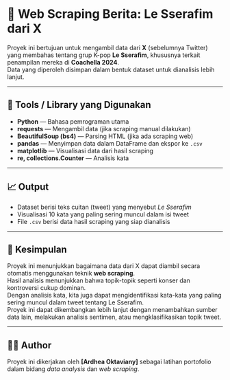 # 📰 Web Scraping Berita: Le Sserafim dari X

Proyek ini bertujuan untuk mengambil data dari **X** (sebelumnya Twitter) yang membahas tentang grup K-pop **Le Sserafim**, khususnya terkait penampilan mereka di **Coachella 2024**.  
Data yang diperoleh disimpan dalam bentuk dataset untuk dianalisis lebih lanjut.

---

## 🧰 Tools / Library yang Digunakan

- **Python** — Bahasa pemrograman utama  
- **requests** — Mengambil data (jika scraping manual dilakukan)  
- **BeautifulSoup (bs4)** — Parsing HTML (jika ada scraping web)  
- **pandas** — Menyimpan data dalam DataFrame dan ekspor ke `.csv`  
- **matplotlib** — Visualisasi data dari hasil scraping  
- **re, collections.Counter** — Analisis kata

---

## 📈 Output

- Dataset berisi teks cuitan (tweet) yang menyebut *Le Sserafim*  
- Visualisasi 10 kata yang paling sering muncul dalam isi tweet  
- File `.csv` berisi data hasil scraping yang siap dianalisis

---

## 📌 Kesimpulan

Proyek ini menunjukkan bagaimana data dari X dapat diambil secara otomatis menggunakan teknik **web scraping**.  
Hasil analisis menunjukkan bahwa topik-topik seperti konser dan kontroversi cukup dominan.  
Dengan analisis kata, kita juga dapat mengidentifikasi kata-kata yang paling sering muncul dalam tweet tentang Le Sserafim.  
Proyek ini dapat dikembangkan lebih lanjut dengan menambahkan sumber data lain, melakukan analisis sentimen, atau mengklasifikasikan topik tweet.

---

## 🧑‍💻 Author

Proyek ini dikerjakan oleh **[Ardhea Oktaviany]** sebagai latihan portofolio dalam bidang *data analysis* dan *web scraping*.
